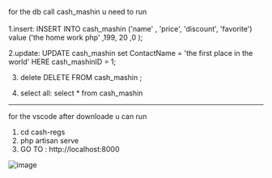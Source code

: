 <p>for the db call cash_mashin u need to run <br></br>
1.insert:
 INSERT INTO cash_mashin ('name' , 'price', 'discount', 'favorite') value ('the home work php' ,199, 20 ,0 );
 
2.update: 
 UPDATE cash_mashin
 set ContactName = 'the first place in the world'
 HERE cash_mashinID = 1;
 
 3. delete 
 DELETE FROM cash_mashin ;
 
4. select all:
    select * from cash_mashin
****
for the vscode after downloade u can run 
1. cd cash-regs
2. php artisan serve 
3. GO TO : http://localhost:8000
</p>

![image](https://github.com/Ben663/cash-regs/assets/87435130/d1f2daac-23ae-492c-b36d-edd035e0febd)
